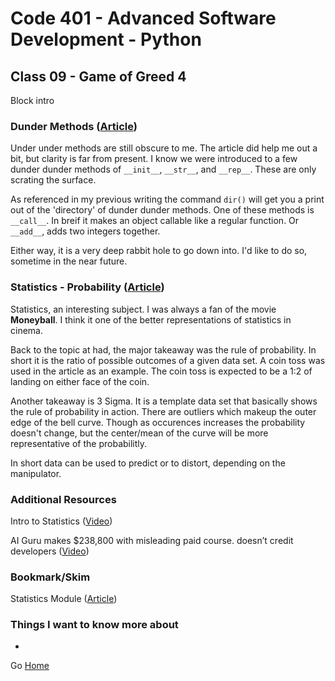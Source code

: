 # Code 401 - Advanced Software Development - Python

## Class 09 - Game of Greed 4

Block intro

<!-- > An investment in knowledge pays the best interest. –  Benjamin Franklin -->


### Dunder Methods ([Article](https://dbader.org/blog/python-dunder-methods))

Under under methods are still obscure to me. The article did help me out a bit, but clarity is far from present. I know we were introduced to a few dunder dunder methods of ```__init__```, ```__str__```, and ```__rep__```. These are only scrating the surface.

As referenced in my previous writing the command ```dir()``` will get you a print out of the 'directory' of dunder dunder methods. One of these methods is ```__call__```. In breif it makes an object callable like a regular function. Or ```__add__```, adds two integers together.

Either way, it is a very deep rabbit hole to go down into. I'd like to do so, sometime in the near future.

### Statistics - Probability ([Article](https://www.dataquest.io/blog/basic-statistics-in-python-probability/))

Statistics, an interesting subject. I was always a fan of the movie **Moneyball**. I think it one of the better representations of statistics in cinema.

Back to the topic at had, the major takeaway was the rule of probability. In short it is the ratio of possible outcomes of a given data set. A coin toss was used in the article as an example. The coin toss is expected to be a 1:2 of landing on either face of the coin.

Another takeaway is 3 Sigma. It is a template data set that basically shows the rule of probability in action.  There are outliers which makeup the outer edge of the bell curve. Though as occurences increases the probability doesn't change, but the center/mean of the curve will be more representative of the probabilitly.

In short data can be used to predict or to distort, depending on the manipulator.

### Additional Resources

Intro to Statistics ([Video](https://www.youtube.com/watch?v=MdHtK7CWpCQ))

AI Guru makes $238,800 with misleading paid course. doesn’t credit developers ([Video](https://www.youtube.com/watch?v=7jmBE4yPrOs))

### Bookmark/Skim

Statistics Module ([Article](https://docs.python.org/3/library/statistics.html))

### Things I want to know more about

* 

Go [Home](index.md)